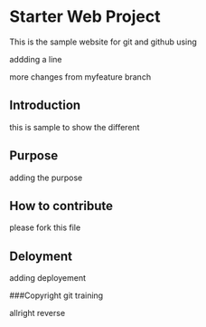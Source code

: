 # Starter Web Project

This is the sample website for git and github using

addding a line

more changes from myfeature branch
## Introduction
this is sample to show the different
## Purpose
adding the purpose
## How to contribute
please fork this file
## Deloyment
adding deployement

###Copyright
git training

allright reverse